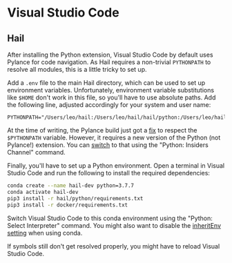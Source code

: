 # Visual Studio Code

## Hail

After installing the Python extension, Visual Studio Code by default uses
Pylance for code navigation. As Hail requires a non-trivial `PYTHONPATH` to
resolve all modules, this is a little tricky to set up.

Add a `.env` file to the main Hail directory, which can be used to set up
environment variables. Unfortunately, environment variable substitutions
like `$HOME` don't work in this file, so you'll have to use absolute paths.
Add the following line, adjusted accordingly for your system and user name:

```
PYTHONPATH="/Users/leo/hail:/Users/leo/hail/hail/python:/Users/leo/hail/gear:/Users/leo/hail/web_common"
```

At the time of writing, the Pylance build just got a [fix] to respect the
`$PYTHONPATH` variable. However, it requires a new version of the Python (not
Pylance!) extension. You can [switch] to that using the "Python: Insiders
Channel" command.

[fix]: https://github.com/microsoft/pylance-release/issues/275
[switch]: https://devblogs.microsoft.com/python/python-in-visual-studio-code-august-2019-release/

Finally, you'll have to set up a Python environment. Open a terminal in
Visual Studio Code and run the following to install the required
dependencies:

```bash
conda create --name hail-dev python=3.7.7
conda activate hail-dev
pip3 install -r hail/python/requirements.txt
pip3 install -r docker/requirements.txt
```

Switch Visual Studio Code to this conda environment using the "Python: Select
Interpreter" command. You might also want to disable the [inheritEnv setting]
when using conda.

[inheritEnv setting]: https://github.com/microsoft/vscode-python/issues/7607

If symbols still don't get resolved properly, you might have to reload Visual
Studio Code.

